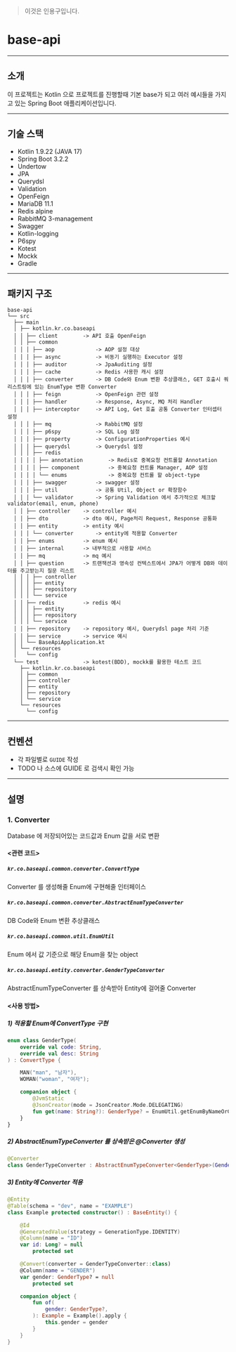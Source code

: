 > 이것은 인용구입니다.

# base-api

---

## 소개
이 프로젝트는 Kotlin 으로 프로젝트를 진행할때 기본 base가 되고 여러 예시들을 가지고 있는 Spring Boot 애플리케이션입니다.

---

## 기술 스택
- Kotlin 1.9.22 (JAVA 17)
- Spring Boot 3.2.2
- Undertow
- JPA
- Querydsl
- Validation
- OpenFeign
- MariaDB 11.1
- Redis alpine
- RabbitMQ 3-management
- Swagger
- Kotlin-logging
- P6spy
- Kotest
- Mockk
- Gradle

---

## 패키지 구조
```
base-api
└── src
  ├── main
  │ ├── kotlin.kr.co.baseapi
  │ │ ├── client        -> API 호출 OpenFeign 
  │ │ ├── common
  │ │ │ ├── aop             -> AOP 설정 대상
  │ │ │ ├── async           -> 비동기 실행하는 Executor 설정
  │ │ │ ├── auditor         -> JpaAuditing 설정
  │ │ │ ├── cache           -> Redis 사용한 캐시 설정
  │ │ │ ├── converter       -> DB Code와 Enum 변환 추상클래스, GET 호출시 쿼리스트링에 있는 EnumType 변환 Converter
  │ │ │ ├── feign           -> OpenFeign 관련 설정
  │ │ │ ├── handler         -> Response, Async, MQ 처리 Handler
  │ │ │ ├── interceptor     -> API Log, Get 호출 공통 Converter 인터셉터 설정
  │ │ │ ├── mq              -> RabbitMQ 설정
  │ │ │ ├── p6spy           -> SQL Log 설정
  │ │ │ ├── property        -> ConfigurationProperties 예시
  │ │ │ ├── querydsl        -> Querydsl 설정
  │ │ │ ├── redis
  │ │ │ │ ├── annotation        -> Redis로 중복요청 컨트롤할 Annotation
  │ │ │ │ ├── component         -> 중복요청 컨트롤 Manager, AOP 설정
  │ │ │ │ └── enums             -> 중복요청 컨트롤 할 object-type
  │ │ │ ├── swagger         -> swagger 설정 
  │ │ │ ├── util            -> 공통 Util, Object or 확장함수
  │ │ │ └── validator       -> Spring Validation 에서 추가적으로 체크할 validator(email, enum, phone)
  │ │ ├── controller    -> controller 예시
  │ │ ├── dto           -> dto 예시, Page처리 Request, Response 공통화
  │ │ ├── entity        -> entity 예시
  │ │ │ └── converter       -> entity에 적용할 Converter
  │ │ ├── enums         -> enum 예시
  │ │ ├── internal      -> 내부적으로 사용할 서비스
  │ │ ├── mq            -> mq 예시
  │ │ ├── question      -> 트랜잭션과 영속성 컨텍스트에서 JPA가 어떻게 DB와 데이터를 주고받는지 질문 리스트
  │ │ │ ├── controller
  │ │ │ ├── entity
  │ │ │ ├── repository
  │ │ │ └── service
  │ │ ├── redis         -> redis 예시
  │ │ │ ├── entity
  │ │ │ ├── repository
  │ │ │ └── service
  │ │ ├── repository    -> repository 예시, Querydsl page 처리 기준 
  │ │ ├── service       -> service 예시
  │ │ └── BaseApiApplication.kt
  │ └── resources
  │   └── config
  └── test              -> kotest(BDD), mockk를 활용한 테스트 코드
    ├── kotlin.kr.co.baseapi
    │ ├── common
    │ ├── controller
    │ ├── entity
    │ ├── repository
    │ └── service
    └── resources
      └── config
```

---

## 컨벤션
- 각 파일별로 `GUIDE` 작성
- TODO 나 소스에 GUIDE 로 검색시 확인 가능

---

## 설명

### 1. Converter
Database 에 저장되어있는 코드값과 Enum 값을 서로 변환

#### <관련 코드>
##### `kr.co.baseapi.common.converter.ConvertType`
Converter 를 생성해줄 Enum에 구현해줄 인터페이스

##### `kr.co.baseapi.common.converter.AbstractEnumTypeConverter`
DB Code와 Enum 변환 추상클래스

##### `kr.co.baseapi.common.util.EnumUtil`
Enum 에서 값 기준으로 해당 Enum을 찾는 object

##### `kr.co.baseapi.entity.converter.GenderTypeConverter`
AbstractEnumTypeConverter 를 상속받아 Entity에 걸어줄 Converter


#### <사용 방법>

##### 1) 적용할 Enum에 ConvertType 구현

```kotlin
enum class GenderType(
    override val code: String,
    override val desc: String
) : ConvertType {

    MAN("man", "남자"),
    WOMAN("woman", "여자");

    companion object {
        @JvmStatic
        @JsonCreator(mode = JsonCreator.Mode.DELEGATING)
        fun get(name: String?): GenderType? = EnumUtil.getEnumByNameOrCode(GenderType::class.java, name)
    }
}
```

##### 2) AbstractEnumTypeConverter 를 상속받은 @Converter 생성

```kotlin
@Converter
class GenderTypeConverter : AbstractEnumTypeConverter<GenderType>(GenderType::class.java)
```

##### 3) Entity에 Converter 적용

```kotlin
@Entity
@Table(schema = "dev", name = "EXAMPLE")
class Example protected constructor() : BaseEntity() {

    @Id
    @GeneratedValue(strategy = GenerationType.IDENTITY)
    @Column(name = "ID")
    var id: Long? = null
        protected set

    @Convert(converter = GenderTypeConverter::class)
    @Column(name = "GENDER")
    var gender: GenderType? = null
        protected set

    companion object {
        fun of(
            gender: GenderType?,
        ): Example = Example().apply {
            this.gender = gender
        }
    }
}
```